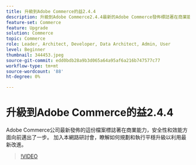 ```yaml
---
title: 升級到Adobe Commerce的益2.4.4
description: 升級到Adobe Commerce2.4.4最新的Adobe Commerce發佈標誌著在商業能力，安全性和效能方面向前邁進了一步。 加入本網路研討會，瞭解如何規劃和執行平穩升級以利用最新改進。
feature-set: Commerce
feature: Upgrade
solution: Commerce
topic: Commerce
role: Leader, Architect, Developer, Data Architect, Admin, User
level: Beginner
thumbnail: 344453.jpeg
source-git-commit: edd0bdb28a9b3d065a64a95af6a216b747577c77
workflow-type: tm+mt
source-wordcount: '88'
ht-degree: 0%

---
```


# 升級到Adobe Commerce的益2.4.4

Adobe Commerce公司最新發佈的這份檔案標誌著在商業能力，安全性和效能方面向前邁出了一步。 加入本網路研討會，瞭解如何規劃和執行平穩升級以利用最新改進。

>[!VIDEO](https://video.tv.adobe.com/v/344453/?quality=12&learn=on)
